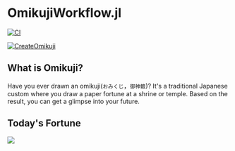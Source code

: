 # OmikujiWorkflow.jl

[![CI](https://github.com/AtelierArith/OmikujiWorkflow.jl/actions/workflows/CI.yml/badge.svg)](https://github.com/AtelierArith/OmikujiWorkflow.jl/actions/workflows/CI.yml)

[![CreateOmikuji](https://github.com/AtelierArith/OmikujiWorkflow.jl/actions/workflows/CreateOmikuji.yml/badge.svg)](https://github.com/AtelierArith/OmikujiWorkflow.jl/actions/workflows/CreateOmikuji.yml)

## What is Omikuji?

Have you ever drawn an omikuji(`おみくじ`，`御神籤`)? It's a traditional Japanese custom where you draw a paper fortune at a shrine or temple. Based on the result, you can get a glimpse into your future.

## Today's Fortune

![](https://github.com/AtelierArith/OmikujiWorkflow.jl/releases/download/omikuji%2Ftoday/omikuji.png)

